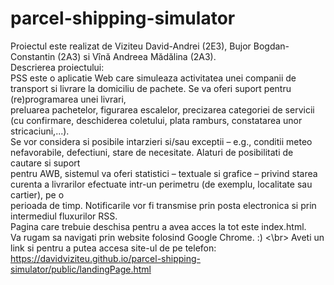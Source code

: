 # parcel-shipping-simulator
Proiectul este realizat de Viziteu David-Andrei (2E3), Bujor Bogdan-Constantin (2A3) si Vînă Andreea Mădălina (2A3).<br>
Descrierea proiectului: <br>
PSS este o aplicatie Web care simuleaza activitatea unei companii de transport si livrare la domiciliu de pachete. Se va oferi suport pentru (re)programarea unei livrari,<br> preluarea pachetelor, figurarea escalelor, precizarea categoriei de servicii (cu confirmare, deschiderea coletului, plata ramburs, constatarea unor stricaciuni,...).<br>
Se vor considera si posibile intarzieri si/sau exceptii – e.g., conditii meteo nefavorabile, defectiuni, stare de necesitate. Alaturi de posibilitati de cautare si suport<br> pentru AWB, sistemul va oferi statistici – textuale si grafice – privind starea curenta a livrarilor efectuate intr-un perimetru (de exemplu, localitate sau cartier), pe o<br> perioada de timp. Notificarile vor fi transmise prin posta electronica si prin intermediul fluxurilor RSS.<br>
Pagina care trebuie deschisa pentru a avea acces la tot este index.html.<br>
Va rugam sa navigati prin website folosind Google Chrome. :) <\br>
Aveti un link si pentru a putea accesa site-ul de pe telefon: https://davidviziteu.github.io/parcel-shipping-simulator/public/landingPage.html
